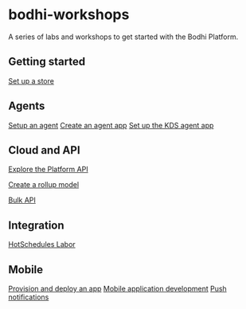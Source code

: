 # bodhi-workshops
A series of labs and workshops to get started with the Bodhi Platform.



## Getting started

[Set up a store](https://github.com/hotschedules/workshops/blob/master/Start/1-setup-store-and-agent.md)



## Agents

[Setup an agent](https://github.com/hotschedules/workshops/blob/master/Agents/setup-agent.md)
[Create an agent app](https://github.com/hotschedules/workshops/blob/master/Agents/8-create-agent-app-with-hs-tools.md)
[Set up the KDS agent app](https://github.com/hotschedules/workshops/blob/master/Agents/9-set-up-the-KDS-agent-app.md)



## Cloud and API

[Explore the Platform API](https://github.com/hotschedules/workshops/blob/master/Cloud/3-explore-the-Bodhi-api.md)

[Create a rollup model](https://github.com/hotschedules/workshops/blob/master/Cloud/7-create-rollup-models.md)

[Bulk API]()


## Integration

[HotSchedules Labor](https://github.com/hotschedules/workshops/blob/master/Integration/10-integrate-to-hs_labor.md)


## Mobile

[Provision and deploy an app](https://github.com/hotschedules/workshops/blob/master/Mobile/2-provision-and-deploy-an-app.md)
[Mobile application development](https://github.com/hotschedules/workshops/blob/master/Mobile/4-mobile-application-development.md)
[Push notifications](https://github.com/hotschedules/workshops/blob/master/Mobile/5-push-notifications.md)